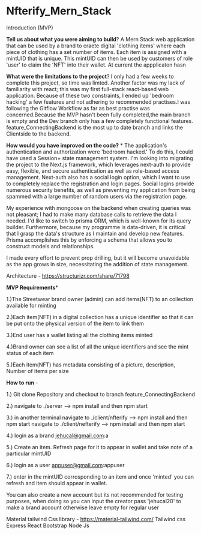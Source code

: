 # Nfterify_Mern_Stack

Introduction (MVP)


**Tell us about what you were aiming to build**? 
A Mern Stack web application that can be used by a brand to craete digital 'clothing items' where each piece of clothing has a set number of items.
Each item is assigned with a mintUID that is unique. This mintUID can then be used by customers of role 'user' to claim the 'NFT' into their wallet. At current the appplicaton hasn


**What were the limitations to the project**? 
I only had a few weeks to complete this project, so time was limted. Another factor was my lack of familiarity with react; this was my first full-stack react-based web application. Because of these two constraints, I ended up 'bedroom hacking' a few features and not adhering to recommended practises.I was following the Gitflow Workflow as far as best practise was concerned.Because the MVP hasn't been fully completed,the main branch is empty and the Dev branch only has a few completely functional features. feature_ConnectingBackend  is the most up to date branch and links the Clientside to the backend.

**How would you have improved on the code?** *
The application's authentication and authorization were 'bedroom hacked.' To do this, I could have used a Session+ state management system. I'm looking into migrating the project to the Next.js framework, which leverages next-auth to provide easy, flexible, and secure authentication as well as role-based access management. Next-auth also has a social login option, which I want to use to completely replace the registration and login pages. Social logins provide numerous security benefits, as well as preventing my application from being spammed with a large number of random users via the registration page.

My experience with mongoose on the backend when creating queries was not pleasant; I had to make many database calls to retrieve the data I needed. I'd like to switch to prisma ORM, which is well-known for its query builder. Furthermore, because my programme is data-driven, it is critical that I grasp the data's structure as I maintain and develop new features. Prisma accomplishes this by enforcing a schema that allows you to construct models and relationships.

I made every effort to prevent prop drilling, but it will become unavoidable as the app grows in size, necessitating the addition of state management.

Architecture - https://structurizr.com/share/71798

**MVP Requirements***

1.)The Streetwear brand owner (admin) can add items(NFT) to an collection available for minting

2.)Each item(NFT) in a digital collection has a unique identifier so that it can be put onto the physical version of the item to link them

3.)End user has a wallet listing all the clothing items minted

4.)Brand owner can see a list of all the unique identifiers and see the mint status of each item

5.)Each item(NFT) has metadata consisting of a picture, description, Number of items per size



**How to run** -

1.) Git clone Repository and checkout to branch feature_ConnectingBackend 

2.) navigate to ./server --> npm install and then npm start

3.) in another terminal navigate to ./client/nfterify --> npm install and then npm start navigate to ./client/nefterify --> npm install and then npm start

4.) login as a brand jehucal@gmail.com:a

5.) Create an item. Refresh page for it to appear in wallet and take note of a particular mintUID

6.) login as a user appuser@gmail.com:appuser

7.) enter in the mintUID corrosponding to an item and once 'minted' you can refresh and item should appear in wallet.

You can also create a new account but its not recommended for testing purposes, when doing so you can input the creator pass 'jehucal20' to make a brand account otherwise leave empty for regular user



Material tailwind Css library - https://material-tailwind.com/
Tailwind css
Express
React
Bootstrap
Node Js

